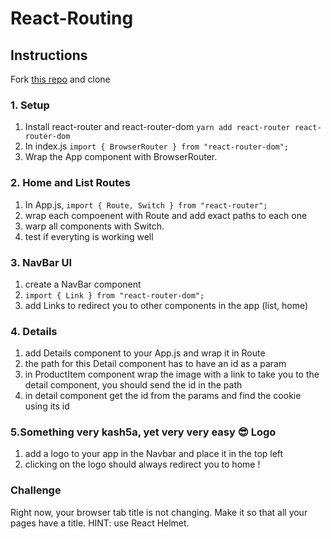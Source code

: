# React-Routing

## Instructions

Fork [this repo](https://github.com/JoinCODED/Task-React-Routing) and clone

### 1. Setup

1. Install react-router and react-router-dom `yarn add react-router react-router-dom`
2. In index.js `import { BrowserRouter } from "react-router-dom";`
3. Wrap the App component with BrowserRouter.

### 2. Home and List Routes

1. In App.js, `import { Route, Switch } from "react-router";`
2. wrap each compoenent with Route and add exact paths to each one
3. warp all components with Switch.
4. test if everyting is working well

### 3. NavBar UI

1. create a NavBar component
2. `import { Link } from "react-router-dom";`
3. add Links to redirect you to other components in the app (list, home)

### 4. Details

1. add Details component to your App.js and wrap it in Route
2. the path for this Detail component has to have an id as a param
3. in ProductItem component wrap the image with a link to take you to the detail component, you should send the id in the path
4. in detail component get the id from the params and find the cookie using its id

### 5.Something very kash5a, yet very very easy 😎 Logo

1. add a logo to your app in the Navbar and place it in the top left
2. clicking on the logo should always redirect you to home !

### Challenge

Right now, your browser tab title is not changing. Make it so that all your pages have a title. HINT: use React Helmet.
